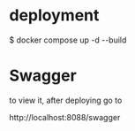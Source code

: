 
# deployment

$ docker compose up -d --build

# Swagger

to view it, after deploying go to

http://localhost:8088/swagger